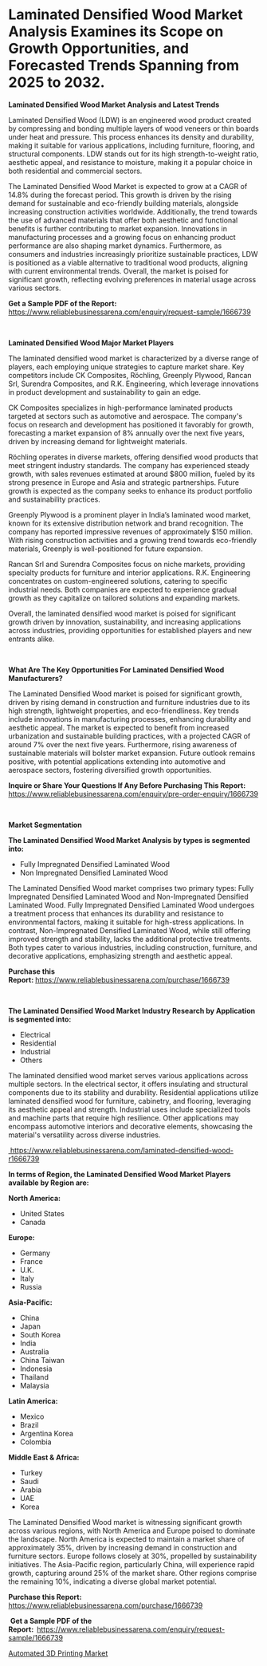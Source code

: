 <p><h1>Laminated Densified Wood Market Analysis Examines its Scope on Growth Opportunities, and Forecasted Trends Spanning from 2025 to 2032.</h1></p><p><strong>Laminated Densified Wood Market Analysis and Latest Trends</strong></p>
<p><p>Laminated Densified Wood (LDW) is an engineered wood product created by compressing and bonding multiple layers of wood veneers or thin boards under heat and pressure. This process enhances its density and durability, making it suitable for various applications, including furniture, flooring, and structural components. LDW stands out for its high strength-to-weight ratio, aesthetic appeal, and resistance to moisture, making it a popular choice in both residential and commercial sectors.</p><p>The Laminated Densified Wood Market is expected to grow at a CAGR of 14.8% during the forecast period. This growth is driven by the rising demand for sustainable and eco-friendly building materials, alongside increasing construction activities worldwide. Additionally, the trend towards the use of advanced materials that offer both aesthetic and functional benefits is further contributing to market expansion. Innovations in manufacturing processes and a growing focus on enhancing product performance are also shaping market dynamics. Furthermore, as consumers and industries increasingly prioritize sustainable practices, LDW is positioned as a viable alternative to traditional wood products, aligning with current environmental trends. Overall, the market is poised for significant growth, reflecting evolving preferences in material usage across various sectors.</p></p>
<p><strong>Get a Sample PDF of the Report:&nbsp;</strong> <a href="https://www.reliablebusinessarena.com/enquiry/request-sample/1666739?utm_campaign=2461&utm_medium=2&utm_source=Github&utm_content=ia&utm_term=06032025&utm_id=laminated-densified-wood">https://www.reliablebusinessarena.com/enquiry/request-sample/1666739</a></p>
<p>&nbsp;</p>
<p><strong>Laminated Densified Wood Major Market Players</strong></p>
<p><p>The laminated densified wood market is characterized by a diverse range of players, each employing unique strategies to capture market share. Key competitors include CK Composites, Röchling, Greenply Plywood, Rancan Srl, Surendra Composites, and R.K. Engineering, which leverage innovations in product development and sustainability to gain an edge.</p><p>CK Composites specializes in high-performance laminated products targeted at sectors such as automotive and aerospace. The company's focus on research and development has positioned it favorably for growth, forecasting a market expansion of 8% annually over the next five years, driven by increasing demand for lightweight materials.</p><p>Röchling operates in diverse markets, offering densified wood products that meet stringent industry standards. The company has experienced steady growth, with sales revenues estimated at around $800 million, fueled by its strong presence in Europe and Asia and strategic partnerships. Future growth is expected as the company seeks to enhance its product portfolio and sustainability practices.</p><p>Greenply Plywood is a prominent player in India’s laminated wood market, known for its extensive distribution network and brand recognition. The company has reported impressive revenues of approximately $150 million. With rising construction activities and a growing trend towards eco-friendly materials, Greenply is well-positioned for future expansion.</p><p>Rancan Srl and Surendra Composites focus on niche markets, providing specialty products for furniture and interior applications. R.K. Engineering concentrates on custom-engineered solutions, catering to specific industrial needs. Both companies are expected to experience gradual growth as they capitalize on tailored solutions and expanding markets.</p><p>Overall, the laminated densified wood market is poised for significant growth driven by innovation, sustainability, and increasing applications across industries, providing opportunities for established players and new entrants alike.</p></p>
<p>&nbsp;</p>
<p><strong>What Are The Key Opportunities For Laminated Densified Wood Manufacturers?</strong></p>
<p><p>The Laminated Densified Wood market is poised for significant growth, driven by rising demand in construction and furniture industries due to its high strength, lightweight properties, and eco-friendliness. Key trends include innovations in manufacturing processes, enhancing durability and aesthetic appeal. The market is expected to benefit from increased urbanization and sustainable building practices, with a projected CAGR of around 7% over the next five years. Furthermore, rising awareness of sustainable materials will bolster market expansion. Future outlook remains positive, with potential applications extending into automotive and aerospace sectors, fostering diversified growth opportunities.</p></p>
<p><strong>Inquire or Share Your Questions If Any Before Purchasing This Report:</strong> <a href="https://www.reliablebusinessarena.com/enquiry/pre-order-enquiry/1666739?utm_campaign=2461&utm_medium=2&utm_source=Github&utm_content=ia&utm_term=06032025&utm_id=laminated-densified-wood">https://www.reliablebusinessarena.com/enquiry/pre-order-enquiry/1666739</a></p>
<p>&nbsp;</p>
<p><strong>Market Segmentation</strong></p>
<p><strong>The Laminated Densified Wood Market Analysis by types is segmented into:</strong></p>
<p><ul><li>Fully Impregnated Densified Laminated Wood</li><li>Non Impregnated Densified Laminated Wood</li></ul></p>
<p><p>The Laminated Densified Wood market comprises two primary types: Fully Impregnated Densified Laminated Wood and Non-Impregnated Densified Laminated Wood. Fully Impregnated Densified Laminated Wood undergoes a treatment process that enhances its durability and resistance to environmental factors, making it suitable for high-stress applications. In contrast, Non-Impregnated Densified Laminated Wood, while still offering improved strength and stability, lacks the additional protective treatments. Both types cater to various industries, including construction, furniture, and decorative applications, emphasizing strength and aesthetic appeal.</p></p>
<p><strong>Purchase this Report:&nbsp;</strong><a href="https://www.reliablebusinessarena.com/purchase/1666739?utm_campaign=2461&utm_medium=2&utm_source=Github&utm_content=ia&utm_term=06032025&utm_id=laminated-densified-wood">https://www.reliablebusinessarena.com/purchase/1666739</a></p>
<p>&nbsp;</p>
<p><strong>The Laminated Densified Wood Market Industry Research by Application is segmented into:</strong></p>
<p><ul><li>Electrical</li><li>Residential</li><li>Industrial</li><li>Others</li></ul></p>
<p><p>The laminated densified wood market serves various applications across multiple sectors. In the electrical sector, it offers insulating and structural components due to its stability and durability. Residential applications utilize laminated densified wood for furniture, cabinetry, and flooring, leveraging its aesthetic appeal and strength. Industrial uses include specialized tools and machine parts that require high resilience. Other applications may encompass automotive interiors and decorative elements, showcasing the material's versatility across diverse industries.</p></p>
<p><a href="https://www.reliablebusinessarena.com/laminated-densified-wood-r1666739?utm_campaign=2461&utm_medium=2&utm_source=Github&utm_content=ia&utm_term=06032025&utm_id=laminated-densified-wood">&nbsp;https://www.reliablebusinessarena.com/laminated-densified-wood-r1666739</a></p>
<p><strong>In terms of Region, the Laminated Densified Wood Market Players available by Region are:</strong></p>
<p>
    <p> <strong> North America: </strong>
        <ul>
            <li>United States</li>
            <li>Canada</li>
        </ul>
        </p> 
    <p> <strong> Europe: </strong>
        <ul>
            <li>Germany</li>
            <li>France</li>
            <li>U.K.</li>
            <li>Italy</li>
            <li>Russia</li>
        </ul>
        </p> 
    <p> <strong> Asia-Pacific: </strong>
        <ul>
            <li>China</li>
            <li>Japan</li>
            <li>South Korea</li>
            <li>India</li>
            <li>Australia</li>
            <li>China Taiwan</li>
            <li>Indonesia</li>
            <li>Thailand</li>
            <li>Malaysia</li>
        </ul>
        </p> 
    <p> <strong> Latin America: </strong>
        <ul>
            <li>Mexico</li>
            <li>Brazil</li>
            <li>Argentina Korea</li>
            <li>Colombia</li>
        </ul>
        </p> 
    <p> <strong> Middle East & Africa: </strong>
        <ul>
            <li>Turkey</li>
            <li>Saudi</li>
            <li>Arabia</li>
            <li>UAE</li>
            <li>Korea</li>
        </ul>
    </p>
    </p>
<p><p>The Laminated Densified Wood market is witnessing significant growth across various regions, with North America and Europe poised to dominate the landscape. North America is expected to maintain a market share of approximately 35%, driven by increasing demand in construction and furniture sectors. Europe follows closely at 30%, propelled by sustainability initiatives. The Asia-Pacific region, particularly China, will experience rapid growth, capturing around 25% of the market share. Other regions comprise the remaining 10%, indicating a diverse global market potential.</p></p>
<p><strong>Purchase this Report: </strong><a href="https://www.reliablebusinessarena.com/purchase/1666739?utm_campaign=2461&utm_medium=2&utm_source=Github&utm_content=ia&utm_term=06032025&utm_id=laminated-densified-wood">https://www.reliablebusinessarena.com/purchase/1666739</a></p>
<p>&nbsp;<strong>Get a Sample PDF of the Report:&nbsp;&nbsp;</strong><a href="https://www.reliablebusinessarena.com/enquiry/request-sample/1666739?utm_campaign=2461&utm_medium=2&utm_source=Github&utm_content=ia&utm_term=06032025&utm_id=laminated-densified-wood">https://www.reliablebusinessarena.com/enquiry/request-sample/1666739</a></p>
<p><strong></strong></p>
<p><p><a href="https://github.com/kbollin866/Market-Research-Report-List-1/blob/main/automated-3d-printing-market.md?utm_campaign=2461&utm_medium=2&utm_source=Github&utm_content=ia&utm_term=06032025&utm_id=laminated-densified-wood">Automated 3D Printing Market</a></p></p>